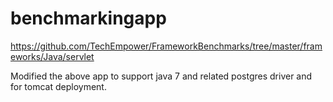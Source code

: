 # benchmarkingapp
https://github.com/TechEmpower/FrameworkBenchmarks/tree/master/frameworks/Java/servlet

Modified the above app to support java 7 and related postgres driver and for tomcat deployment.
